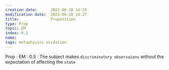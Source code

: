 ```yaml
---
creation date:		2023-06-10 14:25
modification date:	2023-06-10 14:27
title: 				Proposition
type: Prop
topic: EM
index: 0.5
name: 
tags: metaphysics evidation
---
```

Prop : EM : 0.5 : The subject makes `discriminatory observaions` without the expectation of affecting the `state`